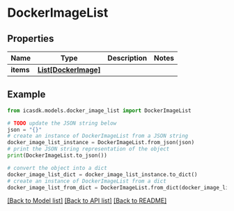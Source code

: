 # DockerImageList


## Properties

Name | Type | Description | Notes
------------ | ------------- | ------------- | -------------
**items** | [**List[DockerImage]**](DockerImage.md) |  | 

## Example

```python
from icasdk.models.docker_image_list import DockerImageList

# TODO update the JSON string below
json = "{}"
# create an instance of DockerImageList from a JSON string
docker_image_list_instance = DockerImageList.from_json(json)
# print the JSON string representation of the object
print(DockerImageList.to_json())

# convert the object into a dict
docker_image_list_dict = docker_image_list_instance.to_dict()
# create an instance of DockerImageList from a dict
docker_image_list_from_dict = DockerImageList.from_dict(docker_image_list_dict)
```
[[Back to Model list]](../README.md#documentation-for-models) [[Back to API list]](../README.md#documentation-for-api-endpoints) [[Back to README]](../README.md)


